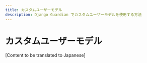 ```yaml
---
title: カスタムユーザーモデル
description: Django Guardian でカスタムユーザーモデルを使用する方法
---
```


# カスタムユーザーモデル

[Content to be translated to Japanese]

<!-- This page content will be translated from the main English userguide/custom-user-model.md -->
